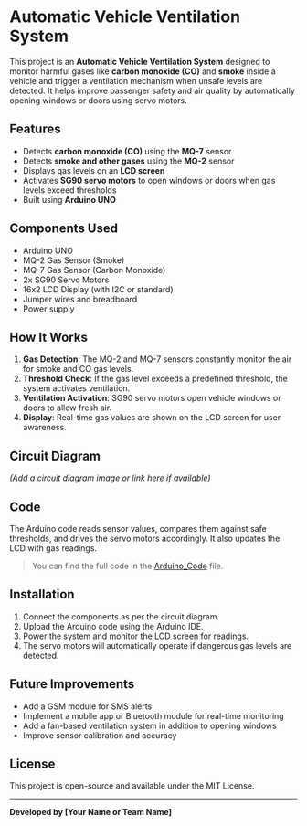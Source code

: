 # Automatic Vehicle Ventilation System

This project is an **Automatic Vehicle Ventilation System** designed to monitor harmful gases like **carbon monoxide (CO)** and **smoke** inside a vehicle and trigger a ventilation mechanism when unsafe levels are detected. It helps improve passenger safety and air quality by automatically opening windows or doors using servo motors.

## Features

- Detects **carbon monoxide (CO)** using the **MQ-7** sensor
- Detects **smoke and other gases** using the **MQ-2** sensor
- Displays gas levels on an **LCD screen**
- Activates **SG90 servo motors** to open windows or doors when gas levels exceed thresholds
- Built using **Arduino UNO**

## Components Used

- Arduino UNO
- MQ-2 Gas Sensor (Smoke)
- MQ-7 Gas Sensor (Carbon Monoxide)
- 2x SG90 Servo Motors
- 16x2 LCD Display (with I2C or standard)
- Jumper wires and breadboard
- Power supply

## How It Works

1. **Gas Detection**: The MQ-2 and MQ-7 sensors constantly monitor the air for smoke and CO gas levels.
2. **Threshold Check**: If the gas level exceeds a predefined threshold, the system activates ventilation.
3. **Ventilation Activation**: SG90 servo motors open vehicle windows or doors to allow fresh air.
4. **Display**: Real-time gas values are shown on the LCD screen for user awareness.

## Circuit Diagram

*(Add a circuit diagram image or link here if available)*

## Code

The Arduino code reads sensor values, compares them against safe thresholds, and drives the servo motors accordingly. It also updates the LCD with gas readings.

> You can find the full code in the [Arduino_Code](./Arduino_Code.ino) file.

## Installation

1. Connect the components as per the circuit diagram.
2. Upload the Arduino code using the Arduino IDE.
3. Power the system and monitor the LCD screen for readings.
4. The servo motors will automatically operate if dangerous gas levels are detected.

## Future Improvements

- Add a GSM module for SMS alerts
- Implement a mobile app or Bluetooth module for real-time monitoring
- Add a fan-based ventilation system in addition to opening windows
- Improve sensor calibration and accuracy

## License

This project is open-source and available under the MIT License.

---

**Developed by [Your Name or Team Name]**
